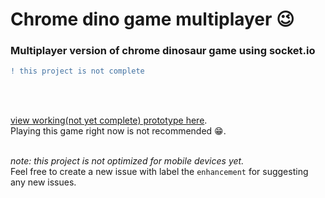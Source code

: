 # Chrome dino game multiplayer 😉

### Multiplayer version of chrome dinosaur game using socket.io

```diff
! this project is not complete
``` 
<br /> <br />

[view working(not yet complete) prototype here](https://chrome-dino-multiplayer001.glitch.me/).<br />
Playing this game right now is not recommended 😁.<br /> <br /> 

*note: this project is not optimized for mobile devices yet.* <br />
Feel free to create a new issue with label the ```enhancement``` for suggesting any new issues.
